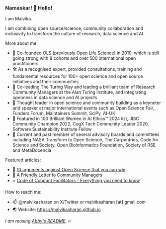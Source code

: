 ### Namaskar! 👋 Hello! 

I am Malvika.

I am combining open source/science, community collaboration and inclusivity to transform the culture of research, data science and AI.

More about me:

* 🚧 Co-founded OLS (previously Open Life Science) in 2019, which is still going strong with 8 cohorts and over 500 international open practitioners
* 🛠 As a recognised expert, provided consultations, training and fundamental resources for 100+ open science and open source initiatives and their communities
* 💪 Co-leading The Turing Way and leading a brilliant team of Research Community Managers at the Alan Turing Institute, and integrating openness in data science and AI projects
* 📣 Thought leader in open science and community building as a keynoter and speaker at major international events such as Open Science Fair, Funders Forum, Maintainers Summit, SciPy, AI-UK
* 🎉 Featured in 100 Brilliant Women in AI Ethics™ 2024 list, JISC Community Champion 2022, CogX Tech Community Leader 2020, Software Sustainability Institute Fellow 
* 👥 Current and past member of several advisory boards and committees including NASA Transform to Open Science, The Carpentries, Code for Science and Society, Open Bioinformatics Foundation, Society of RSE and MetaDocencia

Featured articles:

* 🎯 [10 arguments against Open Science that you can win](https://malvikasharan.github.io/blogs/open-science-argument/)
* 💌 [A Friendly Letter to Community Managers](https://malvikasharan.github.io/blogs/letter-to-community-managers/)
* ⭐ [Code of Conduct Facilitators - Everything you need to know](https://malvikasharan.github.io/blogs/coc-facilitators/)

How to reach me:

* 📫 @malvikasharan on X/Twitter or malvikasharan [at] gmail.com
* 🌏 Website: https://malvikasharan.github.io

*I am reusing [Abby's README](https://github.com/abbycabs/abbycabs).* 🔥

